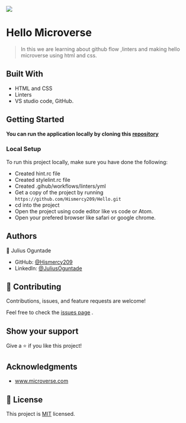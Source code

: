 ![](https://img.shields.io/badge/Microverse-blueviolet)

# Hello Microverse

> In this we are learning about github flow ,linters and making hello microverse using html and css.

## Built With

- HTML and CSS
- Linters
- VS studio code, GitHub.

## Getting Started

**You can run the application locally by cloning this [repository](https://github.com/Hismercy209/Hello.git)**

### Local Setup

To run this project locally, make sure you have done the following:

- Created hint.rc file
- Created stylelint.rc file
- Created .gihub/workflows/linters/yml
- Get a copy of the project by running `https://github.com/Hismercy209/Hello.git`
- cd into the project
- Open the project using code editor like vs code or Atom.
- Open your prefered browser like safari or google chrome.

## Authors

👤 Julius Oguntade 

- GitHub: [@Hismercy209](https://github.com/Hismercy209/Hello)
- LinkedIn: [@JuliusOguntade](https://www.linkedin.com/in/julius-oguntade-790a59184/)

## 🤝 Contributing

Contributions, issues, and feature requests are welcome!

Feel free to check the [issues page]() .

## Show your support

Give a ⭐️ if you like this project!

## Acknowledgments

- www.microverse.com

## 📝 License

This project is [MIT](./LICENSE) licensed.
